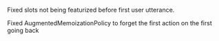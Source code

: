 Fixed slots not being featurized before first user utterance.

Fixed AugmentedMemoizationPolicy to forget the first action on the first going back
